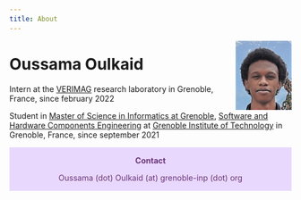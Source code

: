 ```yaml
---
title: About
---
```


<img src="pic/oussama.jpg" alt="photo" style="float: right;" width="100"/>

# Oussama Oulkaid
 Intern at the [VERIMAG](https://www-verimag.imag.fr/) research laboratory in Grenoble, France, since february 2022

 Student in [Master of Science in Informatics at Grenoble](https://mosig.imag.fr/),
 [Software and Hardware Components Engineering](https://mosig.imag.fr/SHCE/SHCE/)
at [Grenoble Institute of Technology](https://www.grenoble-inp.fr/) in Grenoble, France, since september 2021

<div class="warning" style='padding:0.1em; background-color:#E9D8FD; color:#69337A'>
<span>
<p style='margin-top:1em; text-align:center'>
<b>Contact</b></p>
<p style='margin-left:1em;'>
<p style='margin-top:1em; text-align:center'> Oussama (dot) Oulkaid (at) grenoble-inp (dot) org </p>
</p></span>
</div>

